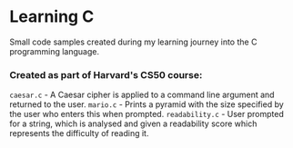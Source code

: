 # Learning C
Small code samples created during my learning journey into the C programming language.

### Created as part of Harvard's CS50 course:
`caesar.c` - A Caesar cipher is applied to a command line argument and returned to the user.
`mario.c` - Prints a pyramid with the size specified by the user who enters this when prompted.
`readability.c` - User prompted for a string, which is analysed and given a readability score which represents the difficulty of reading it.